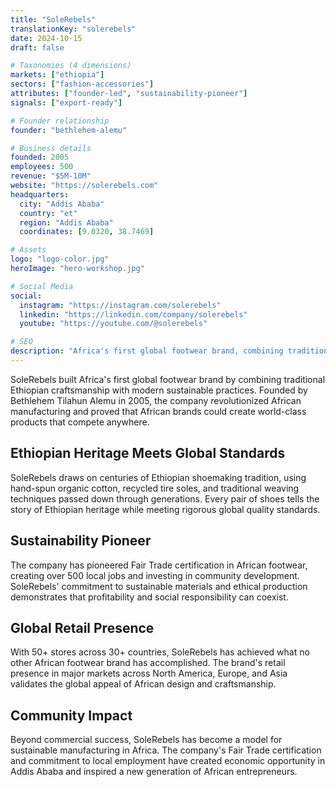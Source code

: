 ```yaml
---
title: "SoleRebels"
translationKey: "solerebels"
date: 2024-10-15
draft: false

# Taxonomies (4 dimensions)
markets: ["ethiopia"]
sectors: ["fashion-accessories"]
attributes: ["founder-led", "sustainability-pioneer"]
signals: ["export-ready"]

# Founder relationship
founder: "bethlehem-alemu"

# Business details
founded: 2005
employees: 500
revenue: "$5M-10M"
website: "https://solerebels.com"
headquarters:
  city: "Addis Ababa"
  country: "et"
  region: "Addis Ababa"
  coordinates: [9.0320, 38.7469]

# Assets
logo: "logo-color.jpg"
heroImage: "hero-workshop.jpg"

# Social Media
social:
  instagram: "https://instagram.com/solerebels"
  linkedin: "https://linkedin.com/company/solerebels"
  youtube: "https://youtube.com/@solerebels"

# SEO
description: "Africa's first global footwear brand, combining traditional Ethiopian craftsmanship with modern sustainable practices"
---
```


SoleRebels built Africa's first global footwear brand by combining traditional Ethiopian craftsmanship with modern sustainable practices. Founded by Bethlehem Tilahun Alemu in 2005, the company revolutionized African manufacturing and proved that African brands could create world-class products that compete anywhere.

## Ethiopian Heritage Meets Global Standards

SoleRebels draws on centuries of Ethiopian shoemaking tradition, using hand-spun organic cotton, recycled tire soles, and traditional weaving techniques passed down through generations. Every pair of shoes tells the story of Ethiopian heritage while meeting rigorous global quality standards.

## Sustainability Pioneer

The company has pioneered Fair Trade certification in African footwear, creating over 500 local jobs and investing in community development. SoleRebels' commitment to sustainable materials and ethical production demonstrates that profitability and social responsibility can coexist.

## Global Retail Presence

With 50+ stores across 30+ countries, SoleRebels has achieved what no other African footwear brand has accomplished. The brand's retail presence in major markets across North America, Europe, and Asia validates the global appeal of African design and craftsmanship.

## Community Impact

Beyond commercial success, SoleRebels has become a model for sustainable manufacturing in Africa. The company's Fair Trade certification and commitment to local employment have created economic opportunity in Addis Ababa and inspired a new generation of African entrepreneurs.
